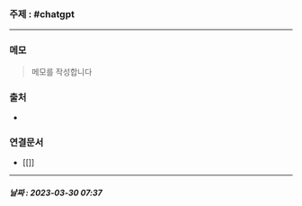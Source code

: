 ### 주제 : #chatgpt
---
### 메모
> 메모를 작성합니다


### 출처
-  

### 연결문서
-  [[]]

---
##### 날짜 : 2023-03-30 07:37